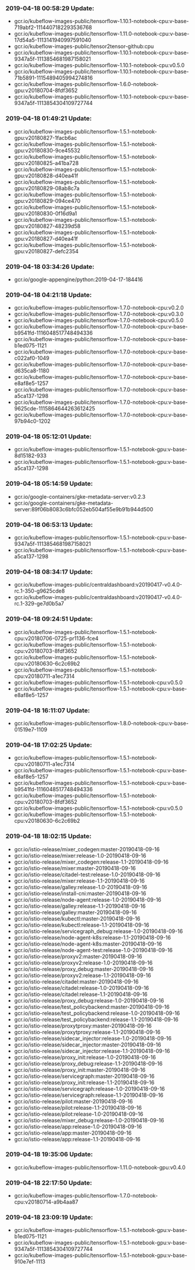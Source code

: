 ### 2019-04-18 00:58:29 Update:

- gcr.io/kubeflow-images-public/tensorflow-1.10.1-notebook-cpu:v-base-719abf2-1114407182293536768
- gcr.io/kubeflow-images-public/tensorflow-1.11.0-notebook-cpu:v-base-17d54a5-1113141940997591040
- gcr.io/kubeflow-images-public/tensor2tensor-github:cpu
- gcr.io/kubeflow-images-public/tensorflow-1.10.1-notebook-cpu:v-base-9347a5f-1113854681987158021
- gcr.io/kubeflow-images-public/tensorflow-1.10.1-notebook-cpu:v0.5.0
- gcr.io/kubeflow-images-public/tensorflow-1.10.1-notebook-cpu:v-base-71b5891-1115489405994274816
- gcr.io/kubeflow-images-public/tensorflow-1.6.0-notebook-gpu:v20180704-8fdf3652
- gcr.io/kubeflow-images-public/tensorflow-1.10.1-notebook-cpu:v-base-9347a5f-1113854304109727744
### 2019-04-18 01:49:21 Update:

- gcr.io/kubeflow-images-public/tensorflow-1.5.1-notebook-gpu:v20180827-1facb6ac
- gcr.io/kubeflow-images-public/tensorflow-1.5.1-notebook-gpu:v20180830-9ce45532
- gcr.io/kubeflow-images-public/tensorflow-1.5.1-notebook-gpu:v20180825-a41ba728
- gcr.io/kubeflow-images-public/tensorflow-1.5.1-notebook-gpu:v20180828-d40ea41f
- gcr.io/kubeflow-images-public/tensorflow-1.5.1-notebook-gpu:v20180829-08ab8c7a
- gcr.io/kubeflow-images-public/tensorflow-1.5.1-notebook-gpu:v20180829-094ce470
- gcr.io/kubeflow-images-public/tensorflow-1.5.1-notebook-gpu:v20180830-0f16d9a1
- gcr.io/kubeflow-images-public/tensorflow-1.5.1-notebook-gpu:v20180827-48239d58
- gcr.io/kubeflow-images-public/tensorflow-1.5.1-notebook-gpu:v20180827-d40ea41f
- gcr.io/kubeflow-images-public/tensorflow-1.5.1-notebook-gpu:v20180827-defc2354
### 2019-04-18 03:34:26 Update:

- gcr.io/google-appengine/python:2019-04-17-184416
### 2019-04-18 04:21:18 Update:

- gcr.io/kubeflow-images-public/tensorflow-1.7.0-notebook-cpu:v0.2.0
- gcr.io/kubeflow-images-public/tensorflow-1.7.0-notebook-cpu:v0.3.0
- gcr.io/kubeflow-images-public/tensorflow-1.7.0-notebook-cpu:v0.5.0
- gcr.io/kubeflow-images-public/tensorflow-1.7.0-notebook-cpu:v-base-b9541fd-1116048517748494336
- gcr.io/kubeflow-images-public/tensorflow-1.7.0-notebook-cpu:v-base-b1ed075-1121
- gcr.io/kubeflow-images-public/tensorflow-1.7.0-notebook-cpu:v-base-c022af0-1049
- gcr.io/kubeflow-images-public/tensorflow-1.7.0-notebook-cpu:v-base-d635ca8-1180
- gcr.io/kubeflow-images-public/tensorflow-1.7.0-notebook-cpu:v-base-e8af8e5-1257
- gcr.io/kubeflow-images-public/tensorflow-1.7.0-notebook-cpu:v-base-a5ca137-1298
- gcr.io/kubeflow-images-public/tensorflow-1.7.0-notebook-cpu:v-base-9625cde-1115864644263612425
- gcr.io/kubeflow-images-public/tensorflow-1.7.0-notebook-cpu:v-base-97b94c0-1202
### 2019-04-18 05:12:01 Update:

- gcr.io/kubeflow-images-public/tensorflow-1.5.1-notebook-gpu:v-base-8d15182-933
- gcr.io/kubeflow-images-public/tensorflow-1.5.1-notebook-gpu:v-base-a5ca137-1298
### 2019-04-18 05:14:59 Update:

- gcr.io/google-containers/gke-metadata-server:v0.2.3
- gcr.io/google-containers/gke-metadata-server:89f06b8083c6bfc052eb504af55e9b91b944d500
### 2019-04-18 06:53:13 Update:

- gcr.io/kubeflow-images-public/tensorflow-1.5.1-notebook-cpu:v-base-9347a5f-1113854681987158021
- gcr.io/kubeflow-images-public/tensorflow-1.5.1-notebook-cpu:v-base-a5ca137-1298
### 2019-04-18 08:34:17 Update:

- gcr.io/kubeflow-images-public/centraldashboard:v20190417-v0.4.0-rc.1-350-g9625cde8
- gcr.io/kubeflow-images-public/centraldashboard:v20190417-v0.4.0-rc.1-329-ge7d0b5a7
### 2019-04-18 09:24:51 Update:

- gcr.io/kubeflow-images-public/tensorflow-1.5.1-notebook-cpu:v20180706-0725-pr1136-fce4
- gcr.io/kubeflow-images-public/tensorflow-1.5.1-notebook-cpu:v20180703-8fdf3652
- gcr.io/kubeflow-images-public/tensorflow-1.5.1-notebook-cpu:v20180630-6c2c69b2
- gcr.io/kubeflow-images-public/tensorflow-1.5.1-notebook-cpu:v20180711-a1ec7314
- gcr.io/kubeflow-images-public/tensorflow-1.5.1-notebook-cpu:v0.5.0
- gcr.io/kubeflow-images-public/tensorflow-1.5.1-notebook-cpu:v-base-e8af8e5-1257
### 2019-04-18 16:11:07 Update:

- gcr.io/kubeflow-images-public/tensorflow-1.8.0-notebook-cpu:v-base-01519e7-1109
### 2019-04-18 17:02:25 Update:

- gcr.io/kubeflow-images-public/tensorflow-1.5.1-notebook-cpu:v20180711-a1ec7314
- gcr.io/kubeflow-images-public/tensorflow-1.5.1-notebook-cpu:v-base-e8af8e5-1257
- gcr.io/kubeflow-images-public/tensorflow-1.5.1-notebook-cpu:v-base-b9541fd-1116048517748494336
- gcr.io/kubeflow-images-public/tensorflow-1.5.1-notebook-cpu:v20180703-8fdf3652
- gcr.io/kubeflow-images-public/tensorflow-1.5.1-notebook-cpu:v0.5.0
- gcr.io/kubeflow-images-public/tensorflow-1.5.1-notebook-cpu:v20180630-6c2c69b2
### 2019-04-18 18:02:15 Update:

- gcr.io/istio-release/mixer_codegen:master-20190418-09-16
- gcr.io/istio-release/mixer:release-1.0-20190418-09-16
- gcr.io/istio-release/mixer_codegen:release-1.1-20190418-09-16
- gcr.io/istio-release/mixer:master-20190418-09-16
- gcr.io/istio-release/citadel-test:release-1.0-20190418-09-16
- gcr.io/istio-release/mixer:release-1.1-20190418-09-16
- gcr.io/istio-release/galley:release-1.0-20190418-09-16
- gcr.io/istio-release/install-cni:master-20190418-09-16
- gcr.io/istio-release/node-agent:release-1.0-20190418-09-16
- gcr.io/istio-release/galley:release-1.1-20190418-09-16
- gcr.io/istio-release/galley:master-20190418-09-16
- gcr.io/istio-release/kubectl:master-20190418-09-16
- gcr.io/istio-release/kubectl:release-1.1-20190418-09-16
- gcr.io/istio-release/servicegraph_debug:release-1.0-20190418-09-16
- gcr.io/istio-release/node-agent-k8s:release-1.1-20190418-09-16
- gcr.io/istio-release/node-agent-k8s:master-20190418-09-16
- gcr.io/istio-release/node-agent-test:release-1.0-20190418-09-16
- gcr.io/istio-release/proxyv2:master-20190418-09-16
- gcr.io/istio-release/proxyv2:release-1.0-20190418-09-16
- gcr.io/istio-release/proxy_debug:master-20190418-09-16
- gcr.io/istio-release/proxyv2:release-1.1-20190418-09-16
- gcr.io/istio-release/citadel:master-20190418-09-16
- gcr.io/istio-release/citadel:release-1.0-20190418-09-16
- gcr.io/istio-release/citadel:release-1.1-20190418-09-16
- gcr.io/istio-release/proxy_debug:release-1.0-20190418-09-16
- gcr.io/istio-release/test_policybackend:master-20190418-09-16
- gcr.io/istio-release/test_policybackend:release-1.0-20190418-09-16
- gcr.io/istio-release/test_policybackend:release-1.1-20190418-09-16
- gcr.io/istio-release/proxytproxy:master-20190418-09-16
- gcr.io/istio-release/proxytproxy:release-1.1-20190418-09-16
- gcr.io/istio-release/sidecar_injector:release-1.0-20190418-09-16
- gcr.io/istio-release/sidecar_injector:master-20190418-09-16
- gcr.io/istio-release/sidecar_injector:release-1.1-20190418-09-16
- gcr.io/istio-release/proxy_init:release-1.0-20190418-09-16
- gcr.io/istio-release/proxy_debug:release-1.1-20190418-09-16
- gcr.io/istio-release/proxy_init:master-20190418-09-16
- gcr.io/istio-release/servicegraph:master-20190418-09-16
- gcr.io/istio-release/proxy_init:release-1.1-20190418-09-16
- gcr.io/istio-release/servicegraph:release-1.0-20190418-09-16
- gcr.io/istio-release/servicegraph:release-1.1-20190418-09-16
- gcr.io/istio-release/pilot:master-20190418-09-16
- gcr.io/istio-release/pilot:release-1.1-20190418-09-16
- gcr.io/istio-release/pilot:release-1.0-20190418-09-16
- gcr.io/istio-release/mixer_debug:release-1.0-20190418-09-16
- gcr.io/istio-release/app:release-1.0-20190418-09-16
- gcr.io/istio-release/app:master-20190418-09-16
- gcr.io/istio-release/app:release-1.1-20190418-09-16
### 2019-04-18 19:35:06 Update:

- gcr.io/kubeflow-images-public/tensorflow-1.11.0-notebook-gpu:v0.4.0
### 2019-04-18 22:17:50 Update:

- gcr.io/kubeflow-images-public/tensorflow-1.7.0-notebook-cpu:v20180714-a9b4aa87
### 2019-04-18 23:09:19 Update:

- gcr.io/kubeflow-images-public/tensorflow-1.5.1-notebook-gpu:v-base-b1ed075-1121
- gcr.io/kubeflow-images-public/tensorflow-1.5.1-notebook-gpu:v-base-9347a5f-1113854304109727744
- gcr.io/kubeflow-images-public/tensorflow-1.5.1-notebook-gpu:v-base-910e7ef-1113
